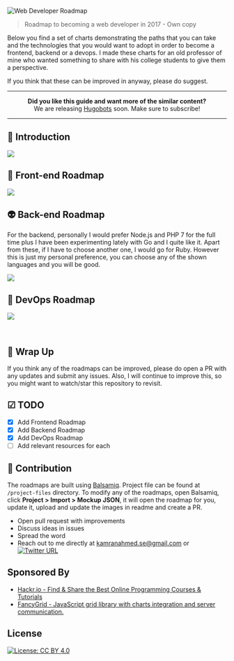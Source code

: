 ![Web Developer Roadmap](http://i.imgur.com/GyvcunJ.png)

> Roadmap to becoming a web developer in 2017 - Own copy

Below you find a set of charts demonstrating the paths that you can take and the technologies that you would want to adopt in order to become a frontend, backend or a devops. I made these charts for an old professor of mine who wanted something to share with his college students to give them a perspective.

If you think that these can be improved in anyway, please do suggest.

***

<p align="center"><b> Did you like this guide and want more of the similar content? </b><br>We are releasing <a href="http://hugobots.com">Hugobots</a> soon. Make sure to subscribe!</p>

***


## 🚀 Introduction

![](https://i.imgur.com/qBlT67N.png)

## 🎨 Front-end Roadmap

![](https://i.imgur.com/5vFTWcO.png)

## 👽 Back-end Roadmap

For the backend, personally I would prefer Node.js and PHP 7 for the full time plus I have been experimenting lately with Go and I quite like it. Apart from these, if I have to choose another one, I would go for Ruby. However this is just my personal preference, you can choose any of the shown languages and you will be good.

![](https://i.imgur.com/m9V8ZiV.png)

## 👷 DevOps Roadmap

![](http://i.imgur.com/iNNIZzT.png)

<br>

## 🚦 Wrap Up

If you think any of the roadmaps can be improved, please do open a PR with any updates and submit any issues. Also, I will continue to improve this, so you might want to watch/star this repository to revisit.

## ☑ TODO

- [X] Add Frontend Roadmap
- [X] Add Backend Roadmap
- [X] Add DevOps Roadmap
- [ ] Add relevant resources for each

## 👬 Contribution

The roadmaps are built using [Balsamiq](https://balsamiq.com/products/mockups/). Project file can be found at `/project-files` directory. To modify any of the roadmaps, open Balsamiq, click **Project > Import > Mockup JSON**, it will open the roadmap for you, update it, upload and update the images in readme and create a PR.

- Open pull request with improvements
- Discuss ideas in issues
- Spread the word
- Reach out to me directly at kamranahmed.se@gmail.com or [![Twitter URL](https://img.shields.io/twitter/url/https/twitter.com/kamranahmedse.svg?style=social&label=Follow%20%40kamranahmedse)](https://twitter.com/kamranahmedse)

## Sponsored By

- [Hackr.io - Find & Share the Best Online Programming Courses & Tutorials](https://hackr.io)
- [FancyGrid - JavaScript grid library with charts integration and server communication.](http://fancygrid.com)

## License

[![License: CC BY 4.0](https://img.shields.io/badge/License-CC%20BY%204.0-lightgrey.svg)](https://creativecommons.org/licenses/by/4.0/)
